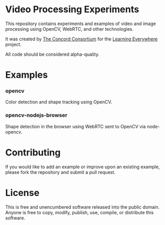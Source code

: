 # Video Processing Experiments

This repository contains experiments and examples of video and image processing
using OpenCV, WebRTC, and other technologies.

It was created by [The Concord Consortium](http://www.concord.org) for the
[Learning Everywhere](http://concord.org/learning-everywhere/) project.

All code should be considered alpha-quality.

# Examples

### opencv

Color detection and shape tracking using OpenCV.

### opencv-nodejs-browser

Shape detection in the browser using WebRTC sent to OpenCV via node-opencv.

# Contributing

If you would like to add an example or improve upon an existing example,
please fork the repository and submit a pull request.

# License

This is free and unencumbered software released into the public domain. Anyone is
free to copy, modify, publish, use, compile, or distribute this software.